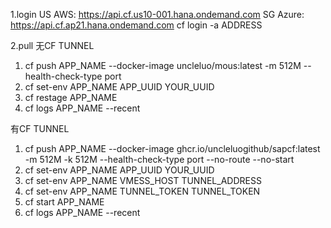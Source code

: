 1.login 
US AWS: https://api.cf.us10-001.hana.ondemand.com
SG Azure: https://api.cf.ap21.hana.ondemand.com
cf login -a ADDRESS

2.pull
无CF TUNNEL
1. cf push APP_NAME --docker-image uncleluo/mous:latest -m 512M --health-check-type port
2. cf set-env APP_NAME APP_UUID YOUR_UUID
3. cf restage APP_NAME
4. cf logs APP_NAME --recent

有CF TUNNEL
1. cf push APP_NAME --docker-image ghcr.io/uncleluogithub/sapcf:latest -m 512M -k 512M --health-check-type port --no-route --no-start
2. cf set-env APP_NAME APP_UUID YOUR_UUID
3. cf set-env APP_NAME VMESS_HOST TUNNEL_ADDRESS
4. cf set-env APP_NAME TUNNEL_TOKEN TUNNEL_TOKEN
5. cf start APP_NAME
6. cf logs APP_NAME --recent
